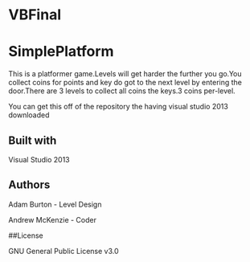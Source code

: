 # VBFinal

# SimplePlatform

This is a platformer game.Levels will get harder the further you go.You collect coins for points and key do got to the next level by entering the door.There are 3 levels to collect all coins the keys.3 coins per-level.

You can get this off of the repository the having visual studio 2013 downloaded

## Built with

Visual Studio 2013

## Authors

Adam Burton - Level Design

Andrew McKenzie - Coder

##License

GNU General Public License v3.0
